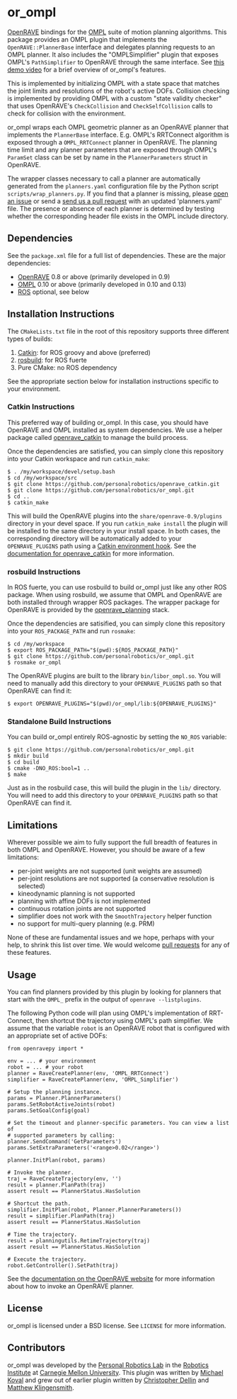 # or_ompl

[OpenRAVE](http://openrave.org/) bindings for the
[OMPL](http://ompl.kavrakilab.org/) suite of motion planning algorithms. This
package provides an OMPL plugin that implements the `OpenRAVE::PlannerBase`
interface and delegates planning requests to an OMPL planner. It also includes
the "OMPLSimplifier" plugin that exposes OMPL's `PathSimplifier` to OpenRAVE
through the same interface. See [this demo video](http://youtu.be/6qRRbvNzHG8)
for a brief overview of or_ompl's features.

This is implemented by initializing OMPL with a state space that matches the
joint limits and resolutions of the robot's active DOFs. Collision checking
is implemented by providing OMPL with a custom "state validity checker"
that uses OpenRAVE's `CheckCollision` and `CheckSelfCollision` calls to check
for collision with the environment.

or_ompl wraps each OMPL geometric planner as an OpenRAVE planner that
implements the `PlannerBase` interface. E.g. OMPL's RRTConnect algorithm is
exposed through a `OMPL_RRTConnect` planner in OpenRAVE. The planning time
limit and any planner parameters that are exposed through OMPL's `ParamSet`
class can be set by name in the `PlannerParameters` struct in OpenRAVE.

The wrapper classes necessary to call a planner are automatically generated
from the `planners.yaml` configuration file by the Python script
`scripts/wrap_planners.py`. If you find that a planner is missing, please [open
an issue](https://github.com/personalrobotics/or_ompl/issues/new) or send a
[send us a pull request](https://github.com/personalrobotics/or_ompl/compare/)
with an updated 'planners.yaml' file. The presence or absence of each planner
is determined by testing whether the corresponding header file exists in the
OMPL include directory.

## Dependencies

See the `package.xml` file for a full list of dependencies. These are the major
dependencies:

 - [OpenRAVE](http://openrave.org/) 0.8 or above (primarily developed in 0.9)
 - [OMPL](http://ompl.kavrakilab.org/) 0.10 or above (primarily developed in 0.10 and 0.13)
 - [ROS](http://ros.org/) optional, see below

## Installation Instructions

The `CMakeLists.txt` file in the root of this repository supports three
different types of builds:

1. [Catkin](http://wiki.ros.org/catkin): for ROS groovy and above (preferred)
2. [rosbuild](http://wiki.ros.org/rosbuild): for ROS fuerte
3. Pure CMake: no ROS dependency

See the appropriate section below for installation instructions specific to
your environment.

### Catkin Instructions

This preferred way of building or_ompl. In this case, you should have OpenRAVE
and OMPL installed as system dependencies. We use a helper package called
[openrave_catkin](https://github.com/personalrobotics/openrave_catkin) to
manage the build process.

Once the dependencies are satisfied, you can simply clone this repository into
your Catkin workspace and run `catkin_make`:

    $ . /my/workspace/devel/setup.bash
    $ cd /my/workspace/src
    $ git clone https://github.com/personalrobotics/openrave_catkin.git
    $ git clone https://github.com/personalrobotics/or_ompl.git
    $ cd ..
    $ catkin_make

This will build the OpenRAVE plugins into the `share/openrave-0.9/plugins`
directory in your devel space. If you run `catkin_make install` the plugin will
be installed to the same directory in your install space. In both cases, the
corresponding directory will be automatically added to your `OPENRAVE_PLUGINS`
path using a [Catkin environment
hook](http://docs.ros.org/fuerte/api/catkin/html/macros.html#catkin_add_env_hooks).
See the [documentation for
openrave_catkin](https://github.com/personalrobotics/openrave_catkin/blob/master/README.md)
for more information.

### rosbuild Instructions

In ROS fuerte, you can use rosbuild to build or_ompl just like any other ROS
package. When using rosbuild, we assume that OMPL and OpenRAVE are both
installed through wrapper ROS packages.  The wrapper package for OpenRAVE is
provided by the [openrave_planning](https://github.com/jsk-ros-pkg/openrave_planning) stack.

Once the dependencies are satisified, you can simply clone this repository into
your `ROS_PACKAGE_PATH` and run `rosmake`:

    $ cd /my/workspace
    $ export ROS_PACKAGE_PATH="$(pwd):${ROS_PACKAGE_PATH}"
    $ git clone https://github.com/personalrobotics/or_ompl.git
    $ rosmake or_ompl

The OpenRAVE plugins are built to the library `bin/libor_ompl.so`. You will
need to manually add this directory to your `OPENRAVE_PLUGINS` path so that
OpenRAVE can find it:

    $ export OPENRAVE_PLUGINS="$(pwd)/or_ompl/lib:${OPENRAVE_PLUGINS}"

### Standalone Build Instructions

You can build or_ompl entirely ROS-agnostic by setting the `NO_ROS` variable:

    $ git clone https://github.com/personalrobotics/or_ompl.git
    $ mkdir build
    $ cd build
    $ cmake -DNO_ROS:bool=1 ..
    $ make

Just as in the rosbuild case, this will build the plugin in the `lib/`
directory. You will need to add this directory to your `OPENRAVE_PLUGINS` path
so that OpenRAVE can find it.

## Limitations

Wherever possible we aim to fully support the full breadth of features in both
OMPL and OpenRAVE. However, you should be aware of a few limitations:

 - per-joint weights are not supported (unit weights are assumed)
 - per-joint resolutions are not supported (a conservative resolution is selected)
 - kineodynamic planning is not supported
 - planning with affine DOFs is not implemented
 - continuous rotation joints are not supported
 - simplifier does not work with the `SmoothTrajectory` helper function
 - no support for multi-query planning (e.g. PRM)

None of these are fundamental issues and we hope, perhaps with your help, to
shrink this list over time.  We would welcome [pull
requests](https://github.com/personalrobotics/or_ompl/compare/) for any of
these features.

## Usage

You can find planners provided by this plugin by looking for planners that
start with the `OMPL_` prefix in the output of `openrave --listplugins`.

The following Python code will plan using OMPL's implementation of RRT-Connect,
then shortcut the trajectory using OMPL's path simplifier.  We assume that the
variable `robot` is an OpenRAVE robot that is configured with an appropriate
set of active DOFs:

    from openravepy import *

    env = ... # your environment
    robot = ... # your robot
    planner = RaveCreatePlanner(env, 'OMPL_RRTConnect')
    simplifier = RaveCreatePlanner(env, 'OMPL_Simplifier')

    # Setup the planning instance.
    params = Planner.PlannerParameters()
    params.SetRobotActiveJoints(robot)
    params.SetGoalConfig(goal)

    # Set the timeout and planner-specific parameters. You can view a list of
    # supported parameters by calling: planner.SendCommand('GetParameters')
    params.SetExtraParameters('<range>0.02</range>')

    planner.InitPlan(robot, params)

    # Invoke the planner.
    traj = RaveCreateTrajectory(env, '')
    result = planner.PlanPath(traj)
    assert result == PlannerStatus.HasSolution
    
    # Shortcut the path.
    simplifier.InitPlan(robot, Planner.PlannerParameters())
    result = simplifier.PlanPath(traj)
    assert result == PlannerStatus.HasSolution

    # Time the trajectory.
    result = planningutils.RetimeTrajectory(traj)
    assert result == PlannerStatus.HasSolution

    # Execute the trajectory.
    robot.GetController().SetPath(traj)

See the [documentation on the OpenRAVE
website](http://openrave.org/docs/latest_stable/tutorials/openravepy_examples/#directly-launching-planners)
for more information about how to invoke an OpenRAVE planner.

## License
or_ompl is licensed under a BSD license. See `LICENSE` for more information.

## Contributors
or_ompl was developed by the [Personal Robotics Lab](https://personalrobotics.ri.cmu.edu) in the [Robotics
Institute](http://ri.cmu.edu) at [Carnegie Mellon University](http://www.cmu.edu). This plugin was written by [Michael
Koval](http://mkoval.org) and grew out of earlier plugin written by [Christopher Dellin](http://www.ri.cmu.edu/person.html?person_id=2267) and [Matthew Klingensmith](http://www.ri.cmu.edu/person.html?person_id=2744).
